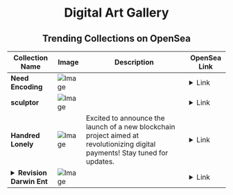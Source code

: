 <div align="center">

# Digital Art Gallery

## Trending Collections on OpenSea

| Collection Name                       | Image                                                                                     | Description                       | OpenSea Link                                                                                          |
|---------------------------------------|-------------------------------------------------------------------------------------------|-----------------------------------|--------------------------------------------------------------------------------------------------------|
| **Need Encoding** | ![Image](https://i.seadn.io/s/raw/files/f257f80f1db0f748e51376d4d45a7804.jpg?w=500&auto=format?w=200&auto=format) |  | <details><summary>Link</summary>[Need Encoding](https://opensea.io/collection/need-encoding)</details> |
| **sculptor** | ![Image](https://i.seadn.io/s/raw/files/f572c9c568f8c697ebc1b44572ef820f.jpg?w=500&auto=format?w=200&auto=format) |  | <details><summary>Link</summary>[sculptor](https://opensea.io/collection/sculptor-2)</details> |
| **Handred Lonely** | ![Image](https://i.seadn.io/s/raw/files/f69a8449032a03828379e5508f62e407.jpg?w=500&auto=format?w=200&auto=format) | Excited to announce the launch of a new blockchain project aimed at revolutionizing digital payments! Stay tuned for updates. | <details><summary>Link</summary>[Handred Lonely](https://opensea.io/collection/handred-lonely)</details> |
| **<details><summary>Revision Darwin Ent</summary></details>** | ![Image](https://i.seadn.io/s/raw/files/544d912f9b505df36856288d884ceddb.jpg?w=500&auto=format?w=200&auto=format) |  | <details><summary>Link</summary>[Revision Darwin Ent](https://opensea.io/collection/revision-darwin-ent)</details> |

</div>
